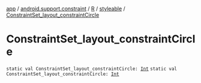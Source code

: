 [app](../../../index.md) / [android.support.constraint](../../index.md) / [R](../index.md) / [styleable](index.md) / [ConstraintSet_layout_constraintCircle](./-constraint-set_layout_constraint-circle.md)

# ConstraintSet_layout_constraintCircle

`static val ConstraintSet_layout_constraintCircle: `[`Int`](https://kotlinlang.org/api/latest/jvm/stdlib/kotlin/-int/index.html)
`static val ConstraintSet_layout_constraintCircle: `[`Int`](https://kotlinlang.org/api/latest/jvm/stdlib/kotlin/-int/index.html)
